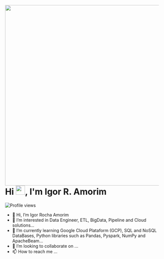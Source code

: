 <img align="right" height="590em" src="https://user-images.githubusercontent.com/114179416/191822394-7bf8e160-54b5-4a45-bbc8-0f4d3e470b14.png"/>
<h1 align="left">Hi <img src="https://raw.githubusercontent.com/kaueMarques/kaueMarques/master/hi.gif" height="30px">, I'm Igor R. Amorim</h1>
<p align="left"> <img src="https://komarev.com/ghpvc/?username=Igor-R-Amorim&color=yellow" alt="Profile views" /> </p>

- 👋 Hi, I’m Igor Rocha Amorim
- 👀 I’m interested in Data Engineer, ETL, BigData, Pipeline and Cloud solutions...
- 🌱 I’m currently learning Google Cloud Plataform (GCP), SQL and NoSQL DataBases, Python libraries such as Pandas, Pyspark, NumPy and ApacheBeam...
- 💞️ I’m looking to collaborate on ...
- 📫 How to reach me ...

<!---
Igor-R-Amorim/Igor-R-Amorim is a ✨ special ✨ repository because its `README.md` (this file) appears on your GitHub profile.
You can click the Preview link to take a look at your changes.
--->
